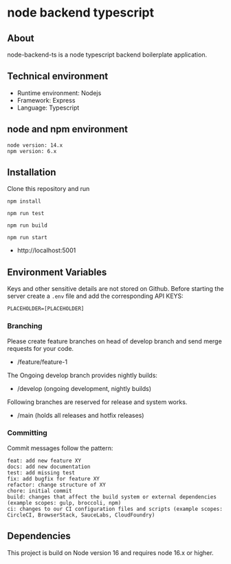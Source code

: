 # node backend typescript

## About

node-backend-ts is a node typescript backend boilerplate application.

## Technical environment

- Runtime environment: Nodejs
- Framework: Express
- Language: Typescript

## node and npm environment

```code
node version: 14.x
npm version: 6.x
```

## Installation

Clone this repository and run

```code
npm install
```

```code
npm run test
```

```code
npm run build
```

```code
npm run start
```

- http://localhost:5001

## Environment Variables

Keys and other sensitive details are not stored on Github. Before starting the server create a `.env` file and add the corresponding API KEYS:

```code
PLACEHOLDER=[PLACEHOLDER]
```

### Branching

Please create feature branches on head of develop branch and send merge requests for your code.

- /feature/feature-1

The Ongoing develop branch provides nightly builds:

- /develop (ongoing development, nightly builds)

Following branches are reserved for release and system works.

- /main (holds all releases and hotfix releases)

### Committing

Commit messages follow the pattern:

```code
feat: add new feature XY
docs: add new documentation
test: add missing test
fix: add bugfix for feature XY
refactor: change structure of XY
chore: initial commit
build: changes that affect the build system or external dependencies (example scopes: gulp, broccoli, npm)
ci: changes to our CI configuration files and scripts (example scopes: CircleCI, BrowserStack, SauceLabs, CloudFoundry)
```

## Dependencies

This project is build on Node version 16 and requires node 16.x or higher.

